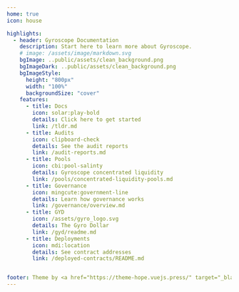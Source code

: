 ```yaml
---
home: true
icon: house

highlights:
  - header: Gyroscope Documentation
    description: Start here to learn more about Gyroscope.
    # image: /assets/image/markdown.svg
    bgImage: ..public/assets/clean_background.png
    bgImageDark: ..public/assets/clean_background.png
    bgImageStyle:
      height: "800px"
      width: "100%"
      backgroundSize: "cover"
    features:
      - title: Docs
        icon: solar:play-bold
        details: Click here to get started
        link: /tldr.md
      - title: Audits
        icon: clipboard-check
        details: See the audit reports
        link: /audit-reports.md
      - title: Pools
        icon: cbi:pool-salinty
        details: Gyroscope concentrated liquidity
        link: /pools/concentrated-liquidity-pools.md
      - title: Governance
        icon: mingcute:government-line
        details: Learn how governance works
        link: /governance/overview.md
      - title: GYD
        icon: /assets/gyro_logo.svg
        details: The Gyro Dollar
        link: /gyd/readme.md
      - title: Deployments
        icon: mdi:location
        details: See contract addresses
        link: /deployed-contracts/README.md


footer: Theme by <a href="https://theme-hope.vuejs.press/" target="_blank">VuePress Theme Hope</a> | Theme MIT Licensed, Copyright © 2019-present
---
```

